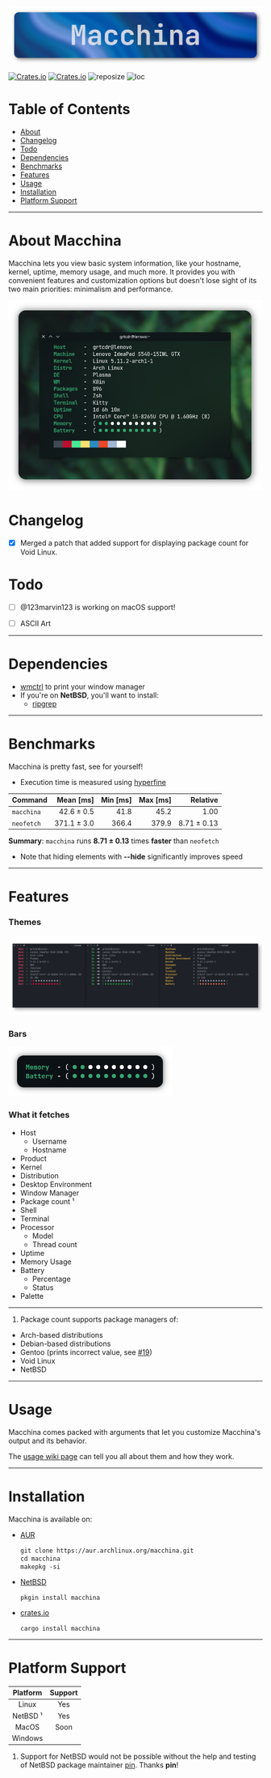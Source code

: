 ![Macchina preview image](screenshots/banner.png)

[![Crates.io](https://img.shields.io/crates/v/macchina?style=for-the-badge&label=VERSION&color=0D3B66)](https://crates.io/crates/macchina)
[![Crates.io](https://img.shields.io/crates/d/macchina?style=for-the-badge&label=DOWNLOADS&color=0D3B66)](https://crates.io/crates/macchina)
![reposize](https://img.shields.io/github/repo-size/grtcdr/macchina?color=0D3B66&logo=github&style=for-the-badge)
![loc](https://img.shields.io/tokei/lines/github/grtcdr/macchina?color=0D3B66&label=Lines%20of%20Code&logo=rust&style=for-the-badge)

# Table of Contents
- [About](#about)
- [Changelog](#change)
- [Todo](#todo)
- [Dependencies](#deps)
- [Benchmarks](#bench)
- [Features](#features)
- [Usage](#usage)
- [Installation](#install)
- [Platform Support](#platform-support)

---

# About Macchina <a name="about"></a>

Macchina lets you view basic system information, like your hostname, kernel, uptime, memory usage, and much more.
It provides you with convenient features and customization options but doesn't lose sight of its two main priorities: minimalism and performance.

![Macchina preview image](screenshots/preview.png)

# Changelog <a name="change"></a>
- [x] Merged a patch that added support for displaying package count for Void Linux.

# Todo <a name="todo"></a>
- [ ] @123marvin123 is working on macOS support!
- [ ] ASCII Art


---

# Dependencies <a name="deps"></a>
- [wmctrl](http://tripie.sweb.cz/utils/wmctrl/) to print your window manager
- If you're on __NetBSD__, you'll want to install:
  - [ripgrep](https://github.com/BurntSushi/ripgrep)

---

# Benchmarks <a name="bench"></a>
Macchina is pretty fast, see for yourself!

- Execution time is measured using [hyperfine](https://github.com/sharkdp/hyperfine)

| Command | Mean [ms] | Min [ms] | Max [ms] | Relative |
|:---|---:|---:|---:|---:|
| `macchina` | 42.6 ± 0.5 | 41.8 | 45.2 | 1.00 |
| `neofetch` | 371.1 ± 3.0 | 366.4 | 379.9 | 8.71 ± 0.13 |

__Summary__: `macchina` runs __8.71 ± 0.13__ times __faster__ than `neofetch`

- Note that hiding elements with __--hide__ significantly improves speed

---

# Features <a name="features"></a>
### Themes
![Theme preview](screenshots/themes.png)

### Bars
![Preview of bar argument](screenshots/bars.png)

### What it fetches
- Host
  - Username
  - Hostname
- Product
- Kernel
- Distribution
- Desktop Environment
- Window Manager
- Package count ¹
- Shell
- Terminal
- Processor
  - Model
  - Thread count
- Uptime
- Memory Usage
- Battery
  - Percentage
  - Status
- Palette

---

1. Package count supports package managers of:
- Arch-based distributions
- Debian-based distributions
- Gentoo (prints incorrect value, see [#19](https://github.com/grtcdr/macchina/issues/19))
- Void Linux
- NetBSD

---

# Usage <a name="usage"></a>
Macchina comes packed with arguments that let you customize Macchina's output and its behavior.

The [usage wiki page](https://github.com/grtcdr/macchina/wiki/Usage) can tell you all about them and how they work.

---

# Installation <a name="install"></a>
Macchina is available on:

- [AUR](https://aur.archlinux.org/packages/macchina/)
  ```
  git clone https://aur.archlinux.org/macchina.git
  cd macchina
  makepkg -si
  ```

- [NetBSD](https://pkgsrc.se/sysutils/macchina)
  ```
  pkgin install macchina
  ```

- [crates.io](https://crates.io/crates/macchina)
  ```
  cargo install macchina
  ```

---

# Platform Support <a name="platform-support"></a>

|  Platform     |      Support       |
| :-:           |        :-:         |
| Linux         |        Yes         |
| NetBSD ¹      |        Yes         |
| MacOS         |        Soon        |
| Windows       |                    |

1. Support for NetBSD would not be possible without the help and testing of NetBSD package maintainer [pin](https://pkgsrc.se/bbmaint.php?maint=pin@NetBSD.org). Thanks __pin__!
